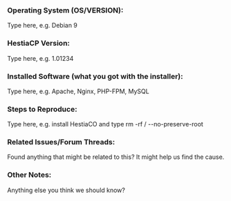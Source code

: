 ### Operating System (OS/VERSION):

Type here, e.g. Debian 9

### HestiaCP Version:

Type here, e.g. 1.01234

### Installed Software (what you got with the installer):

Type here, e.g. Apache, Nginx, PHP-FPM, MySQL

### Steps to Reproduce:

Type here, e.g. install HestiaCO and type rm -rf / --no-preserve-root

### Related Issues/Forum Threads:

Found anything that might be related to this? It might help us find the cause.

### Other Notes:

Anything else you think we should know?
